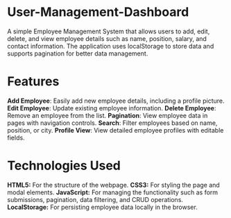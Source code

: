 # User-Management-Dashboard
A simple Employee Management System that allows users to add, edit, delete, and view employee details such as name, position, salary, and contact information. The application uses localStorage to store data and supports pagination for better data management.

# Features
**Add Employee**: Easily add new employee details, including a profile picture.
**Edit Employee**: Update existing employee information.
**Delete Employee**: Remove an employee from the list.
**Pagination**: View employee data in pages with navigation controls.
**Search**: Filter employees based on name, position, or city.
**Profile View**: View detailed employee profiles with editable fields.

# Technologies Used

**HTML5:** For the structure of the webpage.
**CSS3:** For styling the page and modal elements.
**JavaScript:** For managing the functionality such as form submissions, pagination, data filtering, and CRUD operations.
**LocalStorage:** For persisting employee data locally in the browser.
